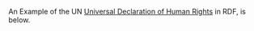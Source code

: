 
An Example of the UN [Universal Declaration of Human Rights](https://www.un.org/en/about-us/universal-declaration-of-human-rights) in RDF, is below.

